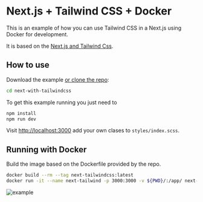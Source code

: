 # Next.js + Tailwind CSS + Docker

This is an example of how you can use Tailwind CSS in a Next.js using Docker for development.

It is based on the [Next.js and Tailwind Css](https://github.com/joecohens/next-with-tailwindcss).

## How to use

Download the example [or clone the repo](https://github.com/joecohens/next-with-tailwindcss):

```bash
cd next-with-tailwindcss
```

To get this example running you just need to

```bash
npm install
npm run dev
```

Visit [http://localhost:3000](http://localhost:3000) add your own clases to `styles/index.scss`.

## Running with Docker

Build the image based on the Dockerfile provided by the repo.

```bash
docker build --rm --tag next-tailwindcss:latest
docker run -it --name next-tailwind -p 3000:3000 -v ${PWD}/:/app/ next-tailwind:latest
```

![example](screenshot.png)
